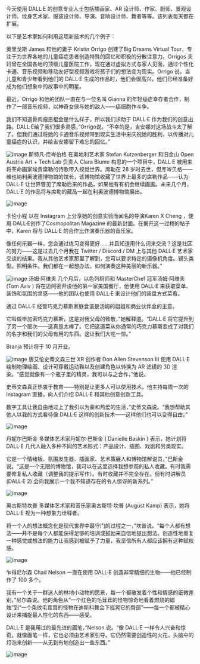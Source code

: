 今天使用 DALL·E 的创意专业人士包括插画家、AR 设计师、作家、厨师、景观设计师、纹身艺术家、服装设计师、导演、音响设计师、舞者等等。该列表每天都在扩展。

以下是艺术家如何利用这项新技术的几个例子：

奥里戈斯
James 和他的妻子 Kristin Orrigo 创建了Big Dreams Virtual Tour，专注于为世界各地的儿童癌症患者创造特殊的回忆和积极的分散注意力。Orrigos 夫妇曾在全国各地的顶级儿童医院工作，现在通过虚拟方式与家人见面，通过个性化卡通、音乐视频和移动友好型视频游戏将孩子们的想法变为现实。Orrigo 说，当儿童和青少年看到他们的 DALL·E 生成的作品时，他们会很高兴，他们已经准备好成为他们想象中的故事中的明星。

最近，Orrigo 和他的团队一直在与一位名叫 Gianna 的年轻癌症幸存者合作，制作了一部音乐视频，以神奇女侠与她的敌人——癌细胞作斗争。

我们不知道骨肉瘤恶棍会是什么样子，所以我们求助于 DALL·E 作为我们的创意出路。DALL·E给了我们很多灵感，”Orrigo说。“不幸的是，吉安娜对这场战斗太了解了。但我们通过将她的卡通音乐视频带到现实生活中来庆祝她的胜利，以传播对儿童癌症的认识，并给吉安娜留下难忘的回忆。”

![image](https://user-images.githubusercontent.com/13504729/216576488-1414ed1d-f377-4583-bea1-c001c0a089f3.png)
斯特凡·库岑伯格
在奥地利艺术家 Stefan Kutzenberger 和旧金山 Open Austria Art + Tech Lab 负责人 Clara Blume 构思的一个项目中，DALL·E 被用来将革命画家埃贡席勒的诗歌带入视觉世界。席勒在 28 岁时去世，但库岑贝格——维也纳利奥波德博物馆的馆长，该博物馆收藏了世界上最多的席勒作品——认为 DALL·E 让世界瞥见了席勒后来的作品，如果他有有机会继续画画。未来几个月，DALL·E 的作品将与席勒的藏品一起在利奥波德博物馆展出。

![image](https://user-images.githubusercontent.com/13504729/216576536-c64b2dad-e238-4174-9709-347699a80402.png)

卡伦小程
以在 Instagram 上分享她的创意实验而闻名的导演Karen X Cheng ，使用 DALL·E创作了Cosmopolitan Magazine 的最新封面。在揭开这一过程的帖子中，Karen 将与 DALL·E 的合作比作演奏乐器的音乐家。

像任何乐器一样，您会通过练习变得更好……并且知道用什么词来交流？这是社区的努力——这是过去几个月我在 Twitter / Discord / DM 上与其他 DALL·E 艺术家交谈的结果。我从其他艺术家那里了解到，您可以要求特定的摄像机角度。镜头类型。照明条件。我们都在一起想办法，如何演奏这种美丽的新乐器。”

![image](https://user-images.githubusercontent.com/13504729/216576601-77ec25b5-36df-41f6-bf3f-a850615e400f.png)
汤姆·阿维夫
几个月后，以色列厨师和 MasterChef 冠军汤姆·阿维夫 (Tom Aviv ) 将在迈阿密开设他的第一家美国餐厅，他使用 DALL·E 来获取菜单、装饰和氛围的灵感——他的团队也使用 DALL·E 来设计他们的装盘方式菜肴。

通过 DALL·E 经营巧克力慕斯家庭食谱是汤姆的姐姐和商业伙伴金的主意。

它叫做毕加索巧克力慕斯，这是对我父母的致敬，”她解释道。“DALL·E 将它提升到了另一个层次——这真是太棒了。它把这道菜从你通常的巧克力慕斯变成了对我们的名字和我们的父母有用的东西。这让我们大吃一惊。”

Branja 预计将于 10 月开业。

![image](https://user-images.githubusercontent.com/13504729/216576699-c86b23f0-bc83-405a-be3e-cb0f21022243.png)
唐艾伦史蒂文森三世
XR 创作者 Don Allen Stevenson III 使用 DALL·E绘制物理绘画、设计可穿戴运动鞋以及创建角色以转换为 AR 滤镜的 3D 渲染。“感觉就像有一个瓶子里的精灵，我可以与之合作，”他说。

史蒂文森真正热衷于教育——特别是让更多人可以使用技术。他主持每周一次的 Instagram 直播，向人们介绍 DALL·E 和其他创意创新工具。

数字工具让我自由地过上了我引以为豪和热爱的生活，”史蒂文森说。“我想帮助其他人以我的方式看待像 DALL·E 这样的创新技术——这样他们也可以变得自由。”

![image](https://user-images.githubusercontent.com/13504729/216576896-d3b7673d-b3ec-4e41-b55c-2d3606603363.png)


丹妮尔巴斯金
多媒体艺术家丹妮尔·巴斯金 ( Danielle Baskin ) 表示，她计划将 DALL·E 几代人融入多种不同的艺术形式：产品设计、插图、戏剧和另类现实。

它是一个情绪板、氛围发生器、插画家、艺术策展人和博物馆解说员，”巴斯金说。“这是一个无限的博物馆，我可以在这里选择我想参观的私人收藏。有时我需要修复私人收藏（调整我的提示写作）。有时收藏并不完全存在。但有时讲解员 (DALL·E 2) 会向我展示一个我不知道存在的令人惊讶的新系列。”

![image](https://user-images.githubusercontent.com/13504729/216576930-6d6a27f0-02de-4a4a-8c36-ebdc152f400b.png)


奥古斯特坎普
多媒体艺术家和音乐家奥古斯特·坎普 (August Kamp) 表示，她将 DALL·E 视为一种想象力诠释者。

将一个人的想法概念化是现代世界中最守门的过程之一，”坎普说。“每个人都有想法——并不是每个人都能获得足够的培训或鼓励来自信地提出想法。创造性地重复一种感觉或想法的能力让我感到被赋予了力量，我坚信所有人都应该拥有这种赋权感。

![image](https://user-images.githubusercontent.com/13504729/216576978-e4a8801a-4052-44cd-b171-bda387409bd9.png)


乍得尼尔森
Chad Nelson 一直在使用 DALL·E 创造非常精细的生物——他已经制作了 100 多个。

我有一个关于一群迷人的林地小动物的愿景，每一个都散发着个性和情感的细微差别，”尼尔森说。他的角色从“一个红色的毛茸茸的怪物惊奇地看着燃烧的蜡烛”到“一个条纹毛茸茸的怪物在迪斯科舞会下摇晃它的臀部”——每一个都被精心设计来捕捉最人性化的东西——感受。

DALL·E 是我用过的最先进的画笔，”Nelson 说。“像 DALL·E 一样令人兴奋和惊奇，就像画笔一样，它也必须由艺术家引导。它仍然需要创造性的火花，头脑中的灯泡来创新——从无到有地创造出一些东西。”

![image](https://user-images.githubusercontent.com/13504729/216577014-dee3f5b7-3a23-4964-a184-56b714e66500.png)

